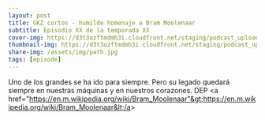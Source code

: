 ```yaml
---
layout: post
title: GKZ cortos - humilde homenaje a Bram Moolenaar
subtitle: Episodio XX de la temporada XX
cover-img: https://d3t3ozftmdmh3i.cloudfront.net/staging/podcast_uploaded_episode/14743809/14743809-1692433520494-6b870d429c8bc.jpg
thumbnail-img: https://d3t3ozftmdmh3i.cloudfront.net/staging/podcast_uploaded_episode/14743809/14743809-1692433520494-6b870d429c8bc.jpg
share-img: /assets/img/path.jpg
tags: [episode]
---
```


Uno de los grandes se ha ido para siempre. Pero su legado quedará siempre en nuestras máquinas y en nuestros corazones. DEP &lt;a href="https://en.m.wikipedia.org/wiki/Bram_Moolenaar"&gt;https://en.m.wikipedia.org/wiki/Bram_Moolenaar&lt;/a&gt;
